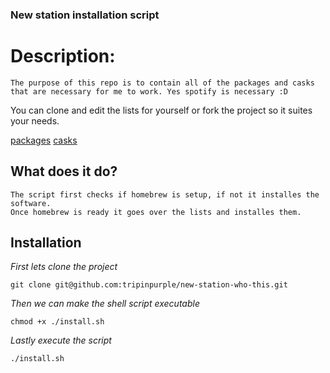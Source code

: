 ### New station installation script

# Description:
	The purpose of this repo is to contain all of the packages and casks that are necessary for me to work. Yes spotify is necessary :D

You can clone and edit the lists for yourself or fork the project so it suites your needs.

[packages](lists/packages.txt)
[casks](lists/cask.txt)

## What does it do?

	The script first checks if homebrew is setup, if not it installes the software.
	Once homebrew is ready it goes over the lists and installes them.

## Installation


<i>First lets clone the project</i>
```
git clone git@github.com:tripinpurple/new-station-who-this.git
```

<i>Then we can make the shell script executable</i>
```
chmod +x ./install.sh
```

<i>Lastly execute the script</i>
```
./install.sh
```

